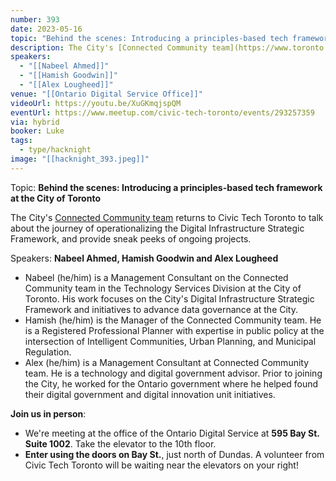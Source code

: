 ```yaml
---
number: 393
date: 2023-05-16
topic: "Behind the scenes: Introducing a principles-based tech framework at the City of Toronto"
description: The City's [Connected Community team](https://www.toronto.ca/city-government/accountability-operations-customer-service/long-term-vision-plans-and-strategies/smart-cityto/) returns to Civic Tech Toronto to talk about the journey of operationalizing the Digital Infrastructure Strategic Framework, and provide sneak peeks of ongoing projects.
speakers:
  - "[[Nabeel Ahmed]]"
  - "[[Hamish Goodwin]]"
  - "[[Alex Lougheed]]"
venue: "[[Ontario Digital Service Office]]"
videoUrl: https://youtu.be/XuGKmqjspQM
eventUrl: https://www.meetup.com/civic-tech-toronto/events/293257359
via: hybrid
booker: Luke
tags:
  - type/hacknight
image: "[[hacknight_393.jpeg]]"
---
```

Topic: **Behind the scenes: Introducing a principles-based tech framework at the City of Toronto**

The City's [Connected Community team](https://www.toronto.ca/city-government/accountability-operations-customer-service/long-term-vision-plans-and-strategies/smart-cityto/) returns to Civic Tech Toronto to talk about the journey of operationalizing the Digital Infrastructure Strategic Framework, and provide sneak peeks of ongoing projects.

Speakers: **Nabeel Ahmed, Hamish Goodwin and Alex Lougheed**

* Nabeel (he/him) is a Management Consultant on the Connected Community team in the Technology Services Division at the City of Toronto. His work focuses on the City's Digital Infrastructure Strategic Framework and initiatives to advance data governance at the City.
* Hamish (he/him) is the Manager of the Connected Community team. He is a Registered Professional Planner with expertise in public policy at the intersection of Intelligent Communities, Urban Planning, and Municipal Regulation.
* Alex (he/him) is a Management Consultant at Connected Community team. He is a technology and digital government advisor. Prior to joining the City, he worked for the Ontario government where he helped found their digital government and digital innovation unit initiatives.

**Join us in person**:

* We're meeting at the office of the Ontario Digital Service at **595 Bay St. Suite 1002**. Take the elevator to the 10th floor.
* **Enter using the doors on Bay St.**, just north of Dundas. A volunteer from Civic Tech Toronto will be waiting near the elevators on your right!
